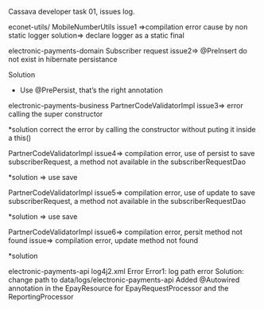 Cassava developer task 01, issues log.

econet-utils/ MobileNumberUtils
issue1 =>compilation error cause by non static logger
solution=> declare logger as a static final

electronic-payments-domain
Subscriber request
issue2=> @PreInsert do not exist in hibernate persistance

Solution
* Use @PrePersist, that’s the right annotation

electronic-payments-business
PartnerCodeValidatorImpl
issue3=> error calling the super constructor

*solution correct the error by calling the constructor without puting it inside a this()

PartnerCodeValidatorImpl
issue4=> compilation error, use of persist to save subscriberRequest, a method not available in the subscriberRequestDao

*solution => use save

PartnerCodeValidatorImpl
issue5=> compilation error, use of update to save subscriberRequest, a method not available in the subscriberRequestDao

*solution => use save

PartnerCodeValidatorImpl
issue6=> compilation error, persit method not found
issue=> compilation error, update method not found

*solution

electronic-payments-api
log4j2.xml Error
Error1: log path error
Solution: change path to data/logs/electronic-payments-api
Added @Autowired annotation in the EpayResource for EpayRequestProcessor and the  ReportingProcessor

